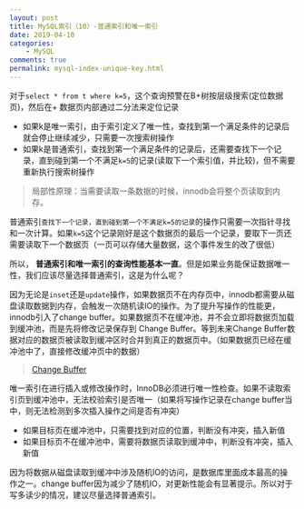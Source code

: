 ```yaml
---
layout: post
title: MySQL索引（10）-普通索引和唯一索引
date: 2019-04-10
categories:
    - MySQL
comments: true
permalink: mysql-index-unique-key.html
---
```


对于`select * from t where k=5`，这个查询预警在B+树按层级搜索(定位数据页)，然后在+ 数据页内部通过二分法来定位记录

- 如果k是唯一索引，由于索引定义了唯一性，查找到第一个满足条件的记录后就会停止继续减少，只需要一次搜索树操作
- 如果k是普通索引，查找到第一个满足条件的记录后，还需要查找下一个记录，直到碰到第一个不满足`k=5`的记录(读取下一个索引值，并比较)，但不需要重新执行搜索树操作

> 局部性原理：当需要读取一条数据的时候，innodb会将整个页读取到内存。

普通索引`查找下一个记录，直到碰到第一个不满足k=5的记录`的操作只需要一次指针寻找和一次计算。如果`k=5`这个记录刚好是这个数据页的最后一个记录，要取下一页还需要读取下一个数据页（一页可以存储大量数据，这个事件发生的改了很低）

所以， **普通索引和唯一索引的查询性能基本一直**。但是如果业务能保证数据唯一性，我们应该尽量选择普通索引，这是为什么呢？

因为无论是`inset`还是`update`操作，如果数据页不在内存页中，innodb都需要从磁盘读取数据到内存，会触发一次随机读IO的操作。为了提升写操作的性能更，innodb引入了change buffer。如果数据页不在缓冲池，并不会立即将数据页加载到缓冲池，而是先将修改记录保存到 Change Buffer。等到未来Change Buffer数据对应的数据页被读取到缓冲区时合并到真正的数据页中。（如果数据页已经在缓冲池中了，直接修改缓冲页中的数据）

> [Change Buffer](https://edgar615.github.io/innodb-change-buffer.html)

唯一索引在进行插入或修改操作时，InnoDB必须进行唯一性检查。如果不读取索引页到缓冲池中，无法校验索引是否唯一（如果将写操作记录在change buffer当中，则无法检测到多次插入操作之间是否有冲突）

- 如果目标页在缓冲池中，只需要找到对应的位置，判断没有冲突，插入新值
- 如果目标页不在缓冲池中，需要将数据页读取到缓冲中，判断没有冲突，插入新值

因为将数据从磁盘读取到缓冲中涉及随机IO的访问，是数据库里面成本最高的操作之一。change buffer因为减少了随机IO，对更新性能会有显著提示。所以对于写多读少的情况，建议尽量选择普通索引。

